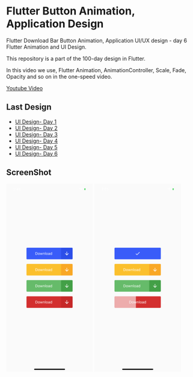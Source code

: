 # Flutter Button Animation, Application Design

Flutter Download Bar Button Animation, Application UI/UX design - day 6 Flutter Animation and UI Design.

This repository is a part of the 100-day design in Flutter.

In this video we use, Flutter Animation, AnimationController, Scale, Fade, Opacity and so on in the one-speed video.

[Youtube Video](https://youtu.be/WsbMf9IiWGo)

## Last Design
- [UI Design- Day 1](https://github.com/afgprogrammer/flutter-inspiration-app-ui)
- [UI Design- Day 2](https://github.com/afgprogrammer/Flutter-trip-app-ui)
- [UI Design- Day 3](https://github.com/afgprogrammer/Flutter-food-delivery-app-ui)
- [UI Design- Day 4](https://github.com/afgprogrammer/Flutter-actors-profile-app-ui)
- [UI Design- Day 5](https://github.com/afgprogrammer/Flutter-ripple-map-application)
- [UI Design- Day 6](https://github.com/afgprogrammer/Flutter-page-transition-animation)

## ScreenShot

<img src="assets/screenshot/one.png" height="500em" />&nbsp;<img src="assets/screenshot/two.png" height="500em" />

